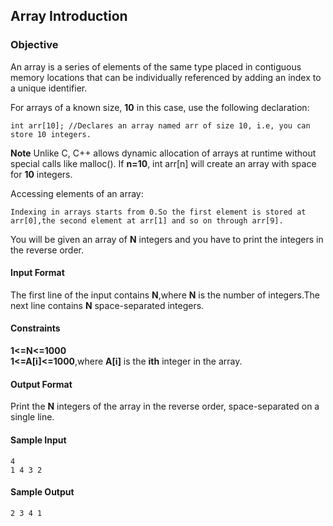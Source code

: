 ## Array Introduction 
### Objective
An array is a series of elements of the same type placed in contiguous memory locations that can be individually referenced by adding an index to a unique identifier.

For arrays of a known size, **10** in this case, use the following declaration:

	int arr[10]; //Declares an array named arr of size 10, i.e, you can 
	store 10 integers.
**Note** Unlike C, C++ allows dynamic allocation of arrays at runtime without special calls like malloc(). If **n=10**, int arr[n] will create an array with space for **10** integers.

Accessing elements of an array:

	Indexing in arrays starts from 0.So the first element is stored at 
	arr[0],the second element at arr[1] and so on through arr[9].
You will be given an array of **N** integers and you have to print the integers in the reverse order.

#### Input Format

The first line of the input contains **N**,where **N** is the number of integers.The next line contains **N** space-separated integers.

#### Constraints
**1<=N<=1000<br />
1<=A[i]<=1000**,where **A[i]** is the **ith** integer in the array.

#### Output Format

Print the **N** integers of the array in the reverse order, space-separated on a single line.

#### Sample Input

	4
	1 4 3 2
#### Sample Output

	2 3 4 1
